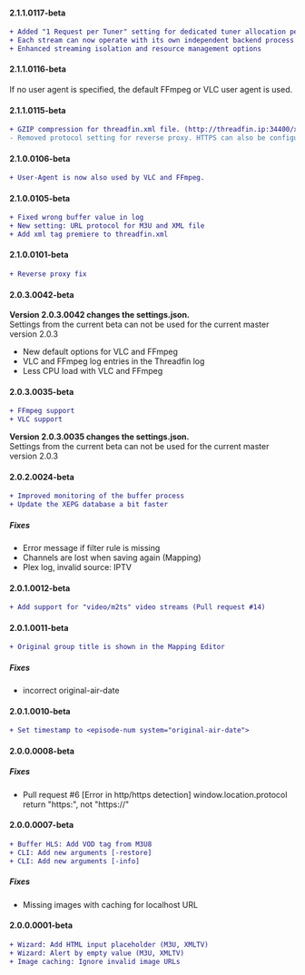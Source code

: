 #### 2.1.1.0117-beta
```diff
+ Added "1 Request per Tuner" setting for dedicated tuner allocation per stream request
+ Each stream can now operate with its own independent backend process when enabled
+ Enhanced streaming isolation and resource management options
```

#### 2.1.1.0116-beta
If no user agent is specified, the default FFmpeg or VLC user agent is used.

#### 2.1.1.0115-beta
```diff
+ GZIP compression for threadfin.xml file. (http://threadfin.ip:34400/xmltv/threadfin.xml.gz)
- Removed protocol setting for reverse proxy. HTTPS can also be configured in the proxy, where it makes more sense.
```

#### 2.1.0.0106-beta
```diff
+ User-Agent is now also used by VLC and FFmpeg.
```

#### 2.1.0.0105-beta
```diff
+ Fixed wrong buffer value in log
+ New setting: URL protocol for M3U and XML file
+ Add xml tag premiere to threadfin.xml
```

#### 2.1.0.0101-beta
```diff
+ Reverse proxy fix
```

#### 2.0.3.0042-beta
**Version 2.0.3.0042 changes the settings.json.**  
Settings from the current beta can not be used for the current master version 2.0.3  
- New default options for VLC and FFmpeg  
- VLC and FFmpeg log entries in the Threadfin log  
- Less CPU load with VLC and FFmpeg  

#### 2.0.3.0035-beta
```diff
+ FFmpeg support
+ VLC support
```
**Version 2.0.3.0035 changes the settings.json.**  
Settings from the current beta can not be used for the current master version 2.0.3

#### 2.0.2.0024-beta
```diff
+ Improved monitoring of the buffer process
+ Update the XEPG database a bit faster
```

##### Fixes
- Error message if filter rule is missing
- Channels are lost when saving again (Mapping)
- Plex log, invalid source: IPTV

#### 2.0.1.0012-beta
```diff
+ Add support for "video/m2ts" video streams (Pull request #14)
```
#### 2.0.1.0011-beta
```diff
+ Original group title is shown in the Mapping Editor
```
##### Fixes
- incorrect original-air-date

#### 2.0.1.0010-beta
```diff
+ Set timestamp to <episode-num system="original-air-date">
```

#### 2.0.0.0008-beta
##### Fixes
- Pull request #6 [Error in http/https detection] window.location.protocol return "https:", not "https://"

#### 2.0.0.0007-beta
```diff
+ Buffer HLS: Add VOD tag from M3U8
+ CLI: Add new arguments [-restore]
+ CLI: Add new arguments [-info]
```
##### Fixes
- Missing images with caching for localhost URL


#### 2.0.0.0001-beta
```diff
+ Wizard: Add HTML input placeholder (M3U, XMLTV)
+ Wizard: Alert by empty value (M3U, XMLTV)
+ Image caching: Ignore invalid image URLs
```